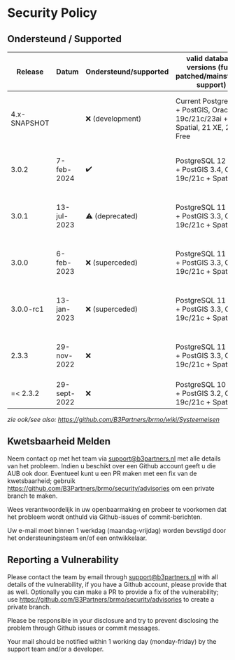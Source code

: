 # Security Policy

## Ondersteund / Supported

| Release      | Datum        | Ondersteund/supported  | valid database versions (fully patched/mainstream support)    | runtime (fully patched)                 |
|--------------|--------------|------------------------|---------------------------------------------------------------|-----------------------------------------|
| 4.x-SNAPSHOT |              | ❌ (development)        | Current PostgreSQL + PostGIS, Oracle 19c/21c/23ai + Spatial, 21 XE, 23ai Free | Java 17, Java 21, Tomcat 9, Docker 27   |
| 3.0.2        | 7-feb-2024   | ✔️                     | PostgreSQL 12 - 16 + PostGIS 3.4, Oracle 19c/21c + Spatial    | Java 11, Tomcat 9, Docker 25            |
| 3.0.1        | 13-jul-2023  | :warning: (deprecated) | PostgreSQL 11 - 15 + PostGIS 3.3, Oracle 19c/21c + Spatial    | Java 11, Tomcat 9, Docker 24            |
| 3.0.0        | 6-feb-2023   | ❌ (superceded)         | PostgreSQL 11 - 15 + PostGIS 3.3, Oracle 19c/21c + Spatial    | Java 11, Tomcat 9, Docker 23            |
| 3.0.0-rc1    | 13-jan-2023  | ❌ (superceded)         | PostgreSQL 11 - 15 + PostGIS 3.3, Oracle 19c/21c + Spatial    | Java 11, Tomcat 9, Docker 23            |
| 2.3.3        | 29-nov-2022  | ❌                      | PostgreSQL 11 - 15 + PostGIS 3.3, Oracle 19c/21c + Spatial    | Java 11, Tomcat 8.5/9, Docker 20        |
| =< 2.3.2     | 29-sept-2022 | ❌                      | PostgreSQL 10 - 14 + PostGIS 3.2, Oracle 19c/21c + Spatial    | Java 11, Tomcat 8.5                     |

_zie ook/see also: https://github.com/B3Partners/brmo/wiki/Systeemeisen_

## Kwetsbaarheid Melden

Neem contact op met het team via support@b3partners.nl met alle details van het probleem.
Indien u beschikt over een Github account geeft u die AUB ook door. Eventueel kunt u een PR maken met een fix
van de kwetsbaarheid; gebruik https://github.com/B3Partners/brmo/security/advisories om een private branch te maken.

Wees verantwoordelijk in uw openbaarmaking en probeer te voorkomen dat het probleem wordt onthuld via Github-issues
of commit-berichten.

Uw e-mail moet binnen 1 werkdag (maandag-vrijdag) worden bevstigd door het ondersteuningsteam en/of een ontwikkelaar.

## Reporting a Vulnerability

Please contact the team by email through support@b3partners.nl with all details of the vulnerability, if you have
a Github account, please provide that as well. Optionally you can make a PR to provide a fix of the vulnerability;
use https://github.com/B3Partners/brmo/security/advisories to create a private branch.

Please be responsible in your disclosure and try to prevent disclosing the problem through Github issues or
commit messages.

Your mail should be notified within 1 working day (monday-friday) by the support team and/or a developer.
